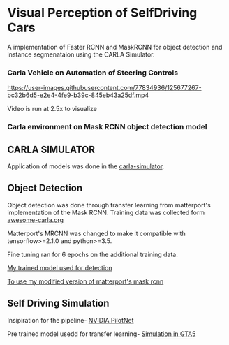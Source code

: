 # Visual Perception of SelfDriving Cars

A implementation of Faster RCNN and MaskRCNN for object detection and instance segmenataion using the CARLA Simulator.


### Carla Vehicle on Automation of Steering Controls




https://user-images.githubusercontent.com/77834936/125677267-bc32b6d5-e2e4-4fe9-b39c-845eb43a25df.mp4


Video is run at 2.5x to visualize

### Carla environment on Mask RCNN object detection model


## CARLA SIMULATOR

Application of models was done in the [carla-simulator](https://github.com/carla-simulator/carla). 

## Object Detection

Object detection was done through transfer learning from matterport's implementation of the Mask RCNN. 
Training data was collected form [awesome-carla.org](https://github.com/Amin-Tgz/awesome-CARLA)

Matterport's MRCNN was changed to make it compatible with tensorflow>=2.1.0 and python>=3.5.

Fine tuning ran for 6 epochs on the additional training data. 

[My trained model used for detection](https://drive.google.com/file/d/10Xk5-3wapfE6O2YaKTz3psicrTQau4e2/view?usp=sharing)

[To use my modified version of matterport's mask rcnn](/Object_Detection/mrcnn)

## Self Driving Simulation

Insipiration for the pipeline- [NVIDIA PilotNet](https://arxiv.org/pdf/1604.07316.pdf)

Pre trained model usedd for transfer learning- [ Simulation in GTA5](https://github.com/Will-J-Gale/GTA5-Self-Driving-Car)




